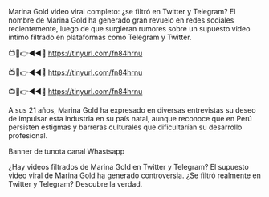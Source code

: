 Marina Gold video viral completo: ¿se filtró en Twitter y Telegram?
El nombre de Marina Gold ha generado gran revuelo en redes sociales recientemente, luego de que surgieran rumores sobre un supuesto video íntimo filtrado en plataformas como Telegram y Twitter.

📺📱👉◄◄🔴 https://tinyurl.com/fn84hrnu

📺📱👉◄◄🔴 https://tinyurl.com/fn84hrnu

📺📱👉◄◄🔴 https://tinyurl.com/fn84hrnu

A sus 21 años, Marina Gold ha expresado en diversas entrevistas su deseo de impulsar esta industria en su país natal, aunque reconoce que en Perú persisten estigmas y barreras culturales que dificultarían su desarrollo profesional.

Banner de tunota canal Whastsapp

¿Hay videos filtrados de Marina Gold en Twitter y Telegram?
El supuesto video viral de Marina Gold ha generado controversia. ¿Se filtró realmente en Twitter y Telegram? Descubre la verdad.

